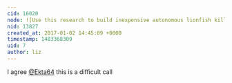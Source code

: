 ```yaml
---
cid: 16020
node: ![Use this research to build inexpensive autonomous lionfish killing drones](../notes/DavesPlanet/12-31-2016/use-this-research-to-build-inexpensive-autonomous-lionfish-killing-drones)
nid: 13827
created_at: 2017-01-02 14:45:09 +0000
timestamp: 1483368309
uid: 7
author: liz
---
```


I agree [@Ekta64](/profile/Ekta64) this is a difficult call